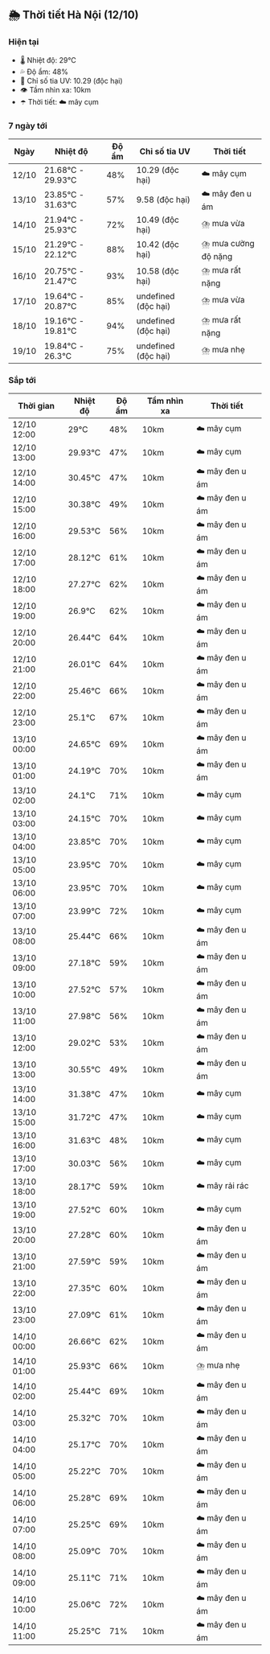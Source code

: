## 🌦️ Thời tiết Hà Nội (12/10)

### Hiện tại

- 🌡️ Nhiệt độ: 29℃
- 💦 Độ ẩm: 48%
- 🌟 Chỉ số tia UV: 10.29 (độc hại)
- 👁️ Tầm nhìn xa: 10km
- ☂️ Thời tiết: ☁️ mây cụm

### 7 ngày tới

| Ngày | Nhiệt độ | Độ ẩm | Chỉ số tia UV | Thời tiết |
| --- | --- | --- | --- | --- |
| 12/10 | 21.68℃ - 29.93℃ | 48% | 10.29 (độc hại) | ☁️ mây cụm |
| 13/10 | 23.85℃ - 31.63℃ | 57% | 9.58 (độc hại) | ☁️ mây đen u ám |
| 14/10 | 21.94℃ - 25.93℃ | 72% | 10.49 (độc hại) | ⛈️ mưa vừa |
| 15/10 | 21.29℃ - 22.12℃ | 88% | 10.42 (độc hại) | ⛈️ mưa cường độ nặng |
| 16/10 | 20.75℃ - 21.47℃ | 93% | 10.58 (độc hại) | ⛈️ mưa rất nặng |
| 17/10 | 19.64℃ - 20.87℃ | 85% | undefined (độc hại) | ⛈️ mưa vừa |
| 18/10 | 19.16℃ - 19.81℃ | 94% | undefined (độc hại) | ⛈️ mưa rất nặng |
| 19/10 | 19.84℃ - 26.3℃ | 75% | undefined (độc hại) | ⛈️ mưa nhẹ |

### Sắp tới

| Thời gian | Nhiệt độ | Độ ẩm | Tầm nhìn xa | Thời tiết |
| --- | --- | --- | --- | --- |
| 12/10 12:00 | 29℃ | 48% | 10km | ☁️ mây cụm |
| 12/10 13:00 | 29.93℃ | 47% | 10km | ☁️ mây cụm |
| 12/10 14:00 | 30.45℃ | 47% | 10km | ☁️ mây đen u ám |
| 12/10 15:00 | 30.38℃ | 49% | 10km | ☁️ mây đen u ám |
| 12/10 16:00 | 29.53℃ | 56% | 10km | ☁️ mây đen u ám |
| 12/10 17:00 | 28.12℃ | 61% | 10km | ☁️ mây đen u ám |
| 12/10 18:00 | 27.27℃ | 62% | 10km | ☁️ mây đen u ám |
| 12/10 19:00 | 26.9℃ | 62% | 10km | ☁️ mây đen u ám |
| 12/10 20:00 | 26.44℃ | 64% | 10km | ☁️ mây đen u ám |
| 12/10 21:00 | 26.01℃ | 64% | 10km | ☁️ mây đen u ám |
| 12/10 22:00 | 25.46℃ | 66% | 10km | ☁️ mây đen u ám |
| 12/10 23:00 | 25.1℃ | 67% | 10km | ☁️ mây đen u ám |
| 13/10 00:00 | 24.65℃ | 69% | 10km | ☁️ mây đen u ám |
| 13/10 01:00 | 24.19℃ | 70% | 10km | ☁️ mây đen u ám |
| 13/10 02:00 | 24.1℃ | 71% | 10km | ☁️ mây cụm |
| 13/10 03:00 | 24.15℃ | 70% | 10km | ☁️ mây cụm |
| 13/10 04:00 | 23.85℃ | 70% | 10km | ☁️ mây cụm |
| 13/10 05:00 | 23.95℃ | 70% | 10km | ☁️ mây cụm |
| 13/10 06:00 | 23.95℃ | 70% | 10km | ☁️ mây cụm |
| 13/10 07:00 | 23.99℃ | 72% | 10km | ☁️ mây cụm |
| 13/10 08:00 | 25.44℃ | 66% | 10km | ☁️ mây đen u ám |
| 13/10 09:00 | 27.18℃ | 59% | 10km | ☁️ mây đen u ám |
| 13/10 10:00 | 27.52℃ | 57% | 10km | ☁️ mây đen u ám |
| 13/10 11:00 | 27.98℃ | 56% | 10km | ☁️ mây đen u ám |
| 13/10 12:00 | 29.02℃ | 53% | 10km | ☁️ mây đen u ám |
| 13/10 13:00 | 30.55℃ | 49% | 10km | ☁️ mây đen u ám |
| 13/10 14:00 | 31.38℃ | 47% | 10km | ☁️ mây cụm |
| 13/10 15:00 | 31.72℃ | 47% | 10km | ☁️ mây cụm |
| 13/10 16:00 | 31.63℃ | 48% | 10km | ☁️ mây cụm |
| 13/10 17:00 | 30.03℃ | 56% | 10km | ☁️ mây cụm |
| 13/10 18:00 | 28.17℃ | 59% | 10km | ☁️ mây rải rác |
| 13/10 19:00 | 27.52℃ | 60% | 10km | ☁️ mây cụm |
| 13/10 20:00 | 27.28℃ | 60% | 10km | ☁️ mây đen u ám |
| 13/10 21:00 | 27.59℃ | 59% | 10km | ☁️ mây đen u ám |
| 13/10 22:00 | 27.35℃ | 60% | 10km | ☁️ mây đen u ám |
| 13/10 23:00 | 27.09℃ | 61% | 10km | ☁️ mây đen u ám |
| 14/10 00:00 | 26.66℃ | 62% | 10km | ☁️ mây đen u ám |
| 14/10 01:00 | 25.93℃ | 66% | 10km | ⛈️ mưa nhẹ |
| 14/10 02:00 | 25.44℃ | 69% | 10km | ☁️ mây đen u ám |
| 14/10 03:00 | 25.32℃ | 70% | 10km | ☁️ mây đen u ám |
| 14/10 04:00 | 25.17℃ | 70% | 10km | ☁️ mây đen u ám |
| 14/10 05:00 | 25.22℃ | 70% | 10km | ☁️ mây đen u ám |
| 14/10 06:00 | 25.28℃ | 69% | 10km | ☁️ mây đen u ám |
| 14/10 07:00 | 25.25℃ | 69% | 10km | ☁️ mây đen u ám |
| 14/10 08:00 | 25.09℃ | 70% | 10km | ☁️ mây đen u ám |
| 14/10 09:00 | 25.11℃ | 71% | 10km | ☁️ mây đen u ám |
| 14/10 10:00 | 25.06℃ | 72% | 10km | ☁️ mây đen u ám |
| 14/10 11:00 | 25.25℃ | 71% | 10km | ☁️ mây đen u ám |
